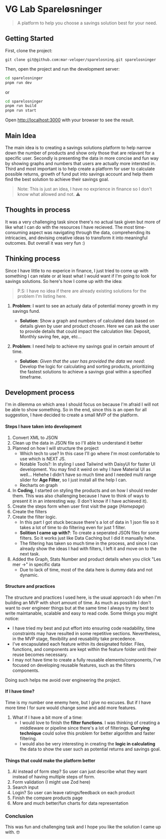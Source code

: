 # VG Lab Spareløsninger

> A platform to help you choose a savings solution best for your need.

## Getting Started

First, clone the project:

```
git clone git@github.com:mar-veloper/sparelosning.git sparelosninger
```

Then, open the project and run the development server:

```bash
cd sparelosninger
pnpm run dev
```

or

```bash
cd sparelosninger
pnpm run build
pnpm run start
```

Open [http://localhost:3000](http://localhost:3000) with your browser to see the result.

## Main Idea

The main idea is to creating a savings solutions platform to help narrow down the number of products and show only those that are relavant for a specific user. Secondly is presenting the data in more concise and fun way by showing graphs and numbers that users are actually more intersted in. Third and most important is to help create a platform for user to calculate possible returns, growth of fund put into savings account and help them find the best solution to achieve their savings goal.

> Note: This is just an idea, I have no exprience in finance so I don't know what allowed and not. :warning:

## Thoughts in process

It was a very challenging task since there's no actual task given but more of like what I can do with the resources I have recieved. The most time-consuming aspect was navigating through the data, comprehending its intricacies, and devising creative ideas to transform it into meaningful outcomes. But overall it was very fun :)

## Thinking process

Since I have little to no experice in finance, I just tried to come up with something I can relate or at least what I would want if I'm going to look for savings solutions. So here's how I come up with the idea:

> P.S: I have no idea if there are already existing solutions for the problem I'm listing here.

1. **Problem**: I want to see an actualy data of potential money growth in my savings fund.

   - **Solution**: Show a graph and numbers of calculated data based on details given by user and product chosen.
     Here we can ask the user to provide details that could impact the calculation like: Deposit, Monthly saving fee, age, etc...

2. **Problem**: I need help to achieve my savings goal in certain amount of time.

   - **Solution**: _Given that the user has provided the data we need_: Develop the logic for calculating and sorting products, prioritizing the fastest solutions to achieve a savings goal within a specified timeframe.

## Development process

I'm in dilemma on which area I should focus on because I'm afraid I will not be able to show something. So in the end, since this is an open for all suggestion, I have decided to create a small MVP of the platform.

#### Steps I have taken into development

1. Convert XML to JSON
2. Clean up the data in JSON file so I'll able to understand it better
3. Planned on how I will structure the project
   - Which tech to use? In this case I'll go where I'm most comfortable to use which is NEXT JS.
   - Notable Tools?: In styling I used Tailwind with DaisyUI for faster UI development. You may find it weird on why I have Material UI as well... Hehehe I didn't have so much time and I needed multi range slider for **Age Filter**, so I just install all the help I can.
   - Recharts on graph
4. In **Coding**, I started on styling the products and on how I should render them. This was also challenging because I have to think of ways to present it in an interesting way. (I don't know if I have achieved it).
5. Create the steps form when user first visit the page (_Homepage_)
6. Create the filters
7. Create the filter logic.
   - In this part I got stuck because there's a lot of data in 1 json file so it takes a lot of time to do filtering even for just 1 filter.
   - **Solition I came up with?**: To create a seperated JSON files for some filters. So it works just like Data Caching but I did it manually hehe.
   - The filtering has taken so much time in the process, and since I can already show the ideas I had with filters, I left it and move on to the next task.
8. Added the Graph, Stats Number and product details when you click "Les mer ->" in specific data
   - Due to lack of time, most of the data here is dummy data and not dynamic.

#### Structure and practices

The structure and practices I used here, is the usual approach I do when I'm building an MVP with short amount of time. As much as possible I don't want to over engineer things but at the same time I always try my best to write maintanable, scalable and easy to read code. Some things you might notice:

- I have tried my best and put effort into ensuring code readability, time constraints may have resulted in some repetitive sections. Nevertheless, in the MVP stage, flexibility and reusability take precedence.
- I've encapsulated each feature within its designated folder. Files, functions, and components are kept within the feature folder until their reuse becomes necessary.
- I may not have time to create a fully reusable elements/components, I've focused on developing reusable features, such as the filters components.

Doing such helps me avoid over engineering the project.

#### If I have time?

Time is my number one enemy here, but I give no excuses. But if I have more time I for sure would change some and add more features.

1. What if I have a bit more of a time:
   - I would love to finish the **filter functions**. I was thinking of creating a middleware or pipeline since there's a lot of filterings. **Currying technique** could solve this problem for better algorithm and faster filtering.
   - I would also be very interesting in creating the **logic in calculating** the data to show the user such as potential returns and savings goal.

#### Things that could make the platform better

1. AI instead of form step? So user can just describe what they want instead of having multiple steps of form.
2. Form validation (I might use Zod here)
3. Search input
4. Login? So user can leave ratings/feedback on each product
5. Finish the compare products page
6. More and much better/fun charts for data representation

### Conclusion

This was fun and challenging task and I hope you like the solution I came up with. 🤓
